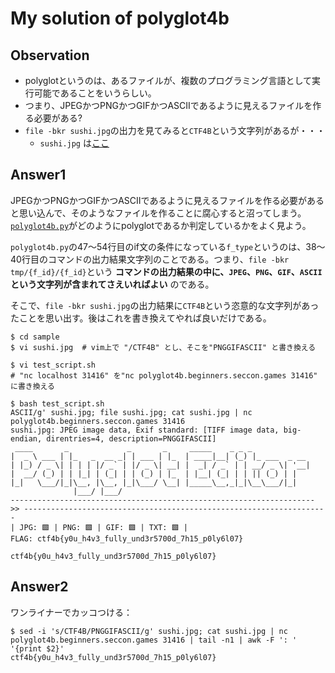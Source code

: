 # My solution of polyglot4b

## Observation
* polyglotというのは、あるファイルが、複数のプログラミング言語として実行可能であることをいうらしい。
* つまり、JPEGかつPNGかつGIFかつASCIIであるように見えるファイルを作る必要がある?
* `file -bkr sushi.jpg`の出力を見てみると`CTF4B`という文字列があるが・・・
  * `sushi.jpg` は[ここ](../given_files/sample)

## Answer1
JPEGかつPNGかつGIFかつASCIIであるように見えるファイルを作る必要があると思い込んで、そのようなファイルを作ることに腐心すると沼ってしまう。[`polyglot4b.py`](../given_files/polyglot4b.py)がどのようにpolyglotであるか判定しているかをよく見よう。

`polyglot4b.py`の47～54行目のif文の条件になっている`f_type`というのは、38～40行目のコマンドの出力結果文字列のことである。つまり、`file -bkr tmp/{f_id}/{f_id}`という **コマンドの出力結果の中に、`JPEG`、`PNG`、`GIF`、`ASCII`という文字列が含まれてさえいればよい** のである。

そこで、`file -bkr sushi.jpg`の出力結果に`CTF4B`という恣意的な文字列があったことを思い出す。後はこれを書き換えてやれば良いだけである。

```
$ cd sample
$ vi sushi.jpg  # vim上で "/CTF4B" とし、そこを"PNGGIFASCII" と書き換える

$ vi test_script.sh
# "nc localhost 31416" を"nc polyglot4b.beginners.seccon.games 31416" に書き換える

$ bash test_script.sh
ASCII/g' sushi.jpg; file sushi.jpg; cat sushi.jpg | nc polyglot4b.beginners.seccon.games 31416
sushi.jpg: JPEG image data, Exif standard: [TIFF image data, big-endian, direntries=4, description=PNGGIFASCII]
 ____       _             _       _     _____    _ _ _
|  _ \ ___ | |_   _  __ _| | ___ | |_  | ____|__| (_) |_ ___  _ __
| |_) / _ \| | | | |/ _` | |/ _ \| __| |  _| / _` | | __/ _ \| '__|
|  __/ (_) | | |_| | (_| | | (_) | |_  | |__| (_| | | || (_) | |
|_|   \___/|_|\__, |\__, |_|\___/ \__| |_____\__,_|_|\__\___/|_|
              |___/ |___/
--------------------------------------------------------------------
>> --------------------------------------------------------------------
| JPG: 🟩 | PNG: 🟩 | GIF: 🟩 | TXT: 🟩 |
FLAG: ctf4b{y0u_h4v3_fully_und3r5700d_7h15_p0ly6l07}
```

```
ctf4b{y0u_h4v3_fully_und3r5700d_7h15_p0ly6l07}
```

## Answer2
ワンライナーでカッコつける：
```
$ sed -i 's/CTF4B/PNGGIFASCII/g' sushi.jpg; cat sushi.jpg | nc polyglot4b.beginners.seccon.games 31416 | tail -n1 | awk -F ': ' '{print $2}'
ctf4b{y0u_h4v3_fully_und3r5700d_7h15_p0ly6l07}
```
